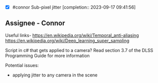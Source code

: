 - [x] #connor Sub-pixel jitter [completion:: 2023-09-17 09:41:56]

## Assignee - Connor

Useful links-
https://en.wikipedia.org/wiki/Temporal_anti-aliasing
https://en.wikipedia.org/wiki/Deep_learning_super_sampling


Script in c# that gets applied to a camera?
Read section 3.7 of the DLSS Programming Guide for more information 


Potential issues:
- applying jitter to any camera in the scene